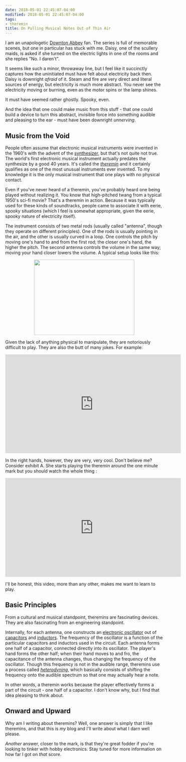 ```yaml
---
date: 2018-05-01 22:45:07-04:00
modified: 2018-05-01 22:45:07-04:00
tags:
- theremin
title: On Pulling Musical Notes Out of Thin Air
---
```


I am an unapologetic [Downton Abbey][3] fan.  The series is full of
memorable scenes, but one in particular has stuck with me.  Daisy, one of
the scullery maids, is asked if she turned on the electric lights in one of
the rooms and she replies "No. I daren't".

It seems like such a minor, throwaway line, but I feel like it succinctly
captures how the uninitiated must have felt about electricity back then.
Daisy is downright _afraid_ of it.  Steam and fire are very direct and
literal sources of energy, but electricity is much more abstract.  You never
see the electricity moving or burning, even as the motor spins or the lamp
shines.

It must have seemed rather ghostly.  Spooky, even.

And the idea that one could make music from this stuff - that one could
build a device to turn this abstract, invisible force into something audible
and pleasing to the ear - must have been downright _unnerving_.

## Music from the Void

People often assume that electronic musical instruments were invented in the
1960's with the advent of the [synthesizer][2], but that's not quite not
true.  The world's first electronic musical instrument actually predates the
synthesize by a good 40 years.  It's called the _[theremin][1]_ and it
certainly qualifies as one of the most unusual instruments ever invented.
To my knowledge it is the only musical instrument that one plays with no
physical contact.

Even if you've never heard of a theremin, you've probably heard one being
played without realizing it.  You know that high-pitched twang from a
typical 1950's sci-fi movie?  That's a theremin in action.  Because it was
typically used for these kinds of soundtracks, people came to associate it
with eerie, spooky situations (which I feel is somewhat appropriate, given
the eerie, spooky nature of electricity itself).

The instrument consists of two metal rods (usually called "antenna", though
they operate on different principles).  One of the rods is usually pointing
in the air, and the other is usually curved in a loop.  One controls the
pitch by moving one's hand to and from the first rod; the closer one's hand,
the higher the pitch.  The second antenna controls the volume in the same
way; moving your hand closer lowers the volume.  A typical setup looks like
this:

<div style="clear: both; text-align: center;">
<img border="0"  width="320" height="240"
    src="/static/img/etherwave_theremin.jpg"/>
</div>

Given the lack of anything physical to manipulate, they are notoriously
difficult to play.  They are also the butt of many jokes.  For example:

<div style="clear: both; text-align: center;">
    <iframe width="560" height="315"
    src="https://www.youtube.com/embed/_YYABE0R3uA" frameborder="0"
    allow="autoplay; encrypted-media" allowfullscreen></iframe>
</div>

In the right hands, however, they are very, very cool.  Don't believe me?
Consider exhibit A. She starts playing the theremin around the one minute
mark but you should watch the whole thing :

<div style="clear: both; text-align: center;">
    <iframe width="560" height="315"
    src="https://www.youtube.com/embed/ajM4vYCZMZk" frameborder="0"
    allow="autoplay; encrypted-media" allowfullscreen></iframe>
</div>

I'll be honest, this video, more than any other, makes me want to learn to
play.

## Basic Principles

From a cultural and musical standpoint, theremins are fascinating devices.
They are also fascinating from an engineering standpoint.

Internally, for each antenna, one constructs an [electronic oscillator][5]
out of [capacitors][6] and [inductors][7].  The frequency of the oscillator
is a function of the particular capacitors and inductors used in the
circuit.  Each antenna forms one half of a capacitor, connected directly
into its oscillator.  The player's hand forms the other half; when their
hand moves to and fro, the capacitance of the antenna changes, thus changing
the frequency of the oscillator.  Though this frequency is not in the
audible range, theremins use a process called [_heterodyning_][4], which
basically consists of shifting the frequency onto the audible spectrum so
that one may actually hear a note.

In other words, a theremin works because the player effectively forms a part
of the circuit - one half of a capacitor. I don't know why, but I find that
idea pleasing to think about.

## Onward and Upward

Why am I writing about theremins?  Well, one answer is simply that I like
theremins, and that this is _my_ blog and I'll write about what I darn well
please.

_Another_ answer, closer to the mark, is that they're great fodder if you're
looking to tinker with hobby electronics.  Stay tuned for more information
on how far I got on _that_ score.


[1]: https://en.wikipedia.org/wiki/Theremin
[2]: https://en.wikipedia.org/wiki/Synthesizer
[3]: https://en.wikipedia.org/wiki/Downton_Abbey
[4]: https://en.wikipedia.org/wiki/Heterodyne
[5]: https://en.wikipedia.org/wiki/Electronic_oscillator
[6]: https://en.wikipedia.org/wiki/Capacitor
[7]: https://en.wikipedia.org/wiki/Inductor
